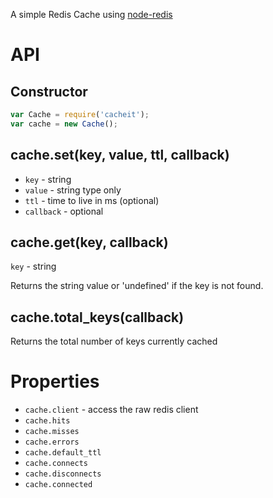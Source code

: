 A simple Redis Cache using [node-redis](https://github.com/mranney/node_redis)

# API

## Constructor

```javascript
var Cache = require('cacheit');
var cache = new Cache();
```

## cache.set(key, value, ttl, callback)

 * ```key``` - string 
 * ```value``` - string type only
 * ```ttl``` - time to live in ms (optional)
 * ```callback``` - optional

## cache.get(key, callback)

 ```key``` - string
 
Returns the string value or 'undefined' if the key is not found.

## cache.total_keys(callback)

Returns the total number of keys currently cached

# Properties 

 * ```cache.client``` - access the raw redis client 
 * ```cache.hits```
 * ```cache.misses```
 * ```cache.errors```
 * ```cache.default_ttl```
 * ```cache.connects```
 * ```cache.disconnects```
 * ```cache.connected```

